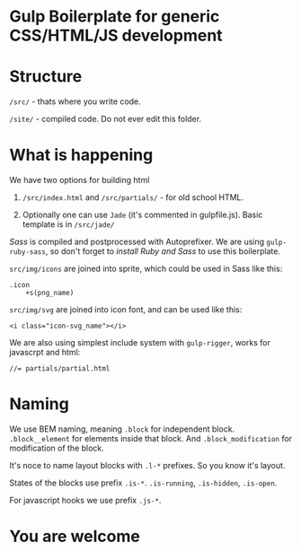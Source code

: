 Gulp Boilerplate for generic CSS/HTML/JS development
=============
Structure
=============
`/src/` - thats where you write code.

`/site/` - compiled code. Do not ever edit this folder.

What is happening
=============
We have two options for building html
1) `/src/index.html` and `/src/partials/` - for old school HTML.

2) Optionally one can use `Jade` (it's commented in gulpfile.js). Basic template is in `/src/jade/`

_Sass_ is compiled and postprocessed with Autoprefixer. We are using `gulp-ruby-sass`, so don't forget to _install Ruby and Sass_ to use this boilerplate.

`src/img/icons` are joined into sprite, which could be used in Sass like this:
```
.icon
    +s(png_name)
```

`src/img/svg` are joined into icon font, and can be used like this:
```
<i class="icon-svg_name"></i>
```

We are also using simplest include system with `gulp-rigger`, works for javascrpt and html:
```
//= partials/partial.html
```

Naming
=============
We use BEM naming, meaning `.block` for independent block. `.block__element` for elements inside that block. And `.block_modification` for modification of the block.

It's noce to name layout blocks with `.l-*` prefixes. So you know it's layout.

States of the blocks use prefix `.is-*`. `.is-running`, `.is-hidden`, `.is-open`.

For javascript hooks we use prefix `.js-*`.

You are welcome
=============